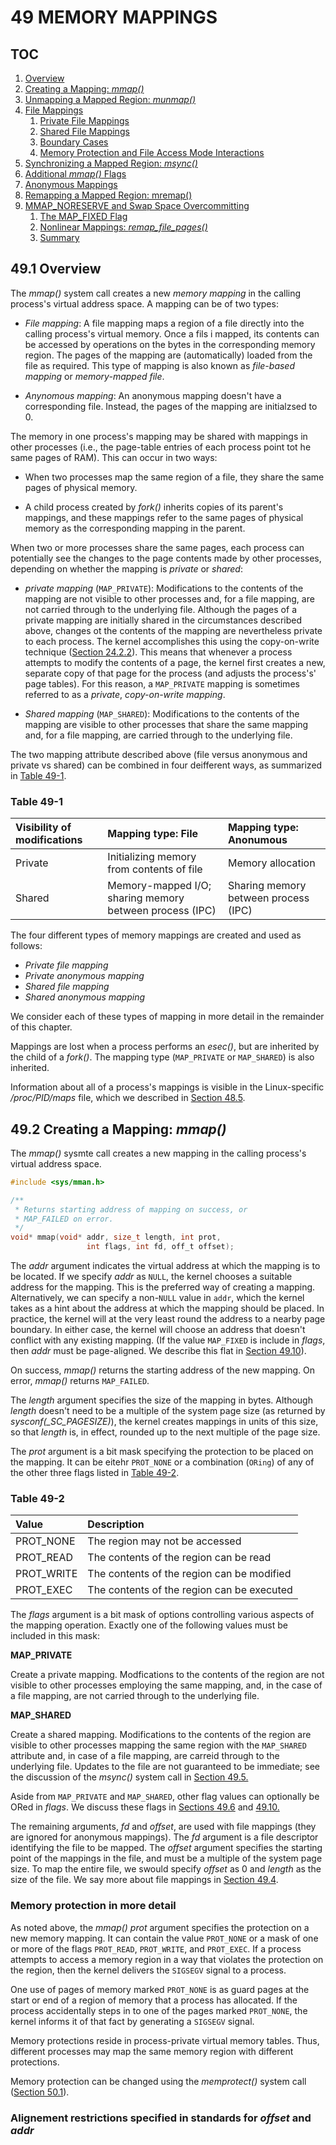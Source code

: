 # 49 MEMORY MAPPINGS

## TOC

1. [Overview](#491-overview)
2. [Creating a Mapping: *mmap()*](#492-creating-a-mapping-mmap)
3. [Unmapping a Mapped Region: *munmap()*](#493-unmapping-a-mapped-region-munmap)
4. [File Mappings](#494-file-mappings)
   1. [Private File Mappings](#4941-private-file-mappings)
   2. [Shared File Mappings](#4942-shared-file-mappings)
   3. [Boundary Cases](#4943-boundary-cases)
   4. [Memory Protection and File Access Mode Interactions](#4944-memory-protection-and-file-access-mode-interactions)
5. [Synchronizing a Mapped Region: *msync()*](#495-synchronizing-a-mapped-region-msync)
6. [Additional *mmap()* Flags](#496-additional-mmap-flags)
7. [Anonymous Mappings](#497-anonymous-mappings)
8. [Remapping a Mapped Region: mremap()](#498-remapping-a-mapped-region-mremap)
9. [MMAP_NORESERVE and Swap Space Overcommitting](#499-mmap-noreserve-and-swap-space-overcommitting)
   1. [The MAP_FIXED Flag](#4910-the-map-fixed-flag)
   2. [Nonlinear Mappings: *remap_file_pages()*](#4911-nonlinear-mappings-remap-file-pages)
   3. [Summary](#4912-summary)

## 49.1 Overview

The *mmap()* system call creates a new *memory mapping* in the calling
process's virtual address space.  A mapping can be of two types:

* *File mapping*: A file mapping maps a region of a file directly into the
  calling process's virtual memory. Once a fils i mapped, its contents can be
  accessed by operations on the bytes in the corresponding memory region. The
  pages of the mapping are (automatically) loaded from the file as required.
  This type of mapping is also known as *file-based mapping* or *memory-mapped
  file*.

* *Anynomous mapping*: An anonymous mapping doesn't have a corresponding file.
  Instead, the pages of the mapping are initialzsed to 0.

The memory in one process's mapping may be shared with mappings in other
processes (i.e., the page-table entries of each process point tot he same pages
of RAM). This can occur in two ways:

* When two processes map the same region of a file, they share the same pages
  of physical memory.

* A child process created by *fork()* inherits copies of its parent's mappings,
  and these mappings refer to the same pages of physical memory as the
  corresponding mapping in the parent.

When two or more processes share the same pages, each process can potentially
see the changes to the page contents made by other processes, depending on
whether the mapping is *private* or *shared*:

* *private mapping* (`MAP_PRIVATE`): Modifications to the contents of the
  mapping are not visible to other processes and, for a file mapping, are not
  carried through to the underlying file. Although the pages of a private
  mapping are initially shared in the circumstances described above, changes ot
  the contents of the mapping are nevertheless private to each process. The
  kernel accomplishes this using the copy-on-write technique ([Section
  24.2.2](#noop)). This means that whenever a process attempts to modify the
  contents of a page, the kernel first creates a new, separate copy of that
  page for the process (and adjusts the process's' page tables). For this
  reason, a `MAP_PRIVATE` mapping is sometimes referred to as a *private*,
  *copy-on-write mapping*.

* *Shared mapping* (`MAP_SHARED`): Modifications to the contents of the mapping
  are visible to other processes that share the same mapping and, for a file
  mapping, are carried through to the underlying file.

The two mapping attribute described above (file versus anonymous and private vs
shared) can be combined in four deifferent ways, as summarized in [Table
49-1](#table-49-1).

### Table 49-1

| Visibility of modifications | Mapping type: File                                      | Mapping type: Anonumous              |
|:--------------------------- |:------------------------------------------------------- |:------------------------------------ |
| Private                     | Initializing memory from contents of file               | Memory allocation                    |
| Shared                      | Memory-mapped I/O; sharing memory between process (IPC) | Sharing memory between process (IPC) |


The four different types of memory mappings are created and used as follows:

* *Private file mapping*
* *Private anonymous mapping*
* *Shared file mapping*
* *Shared anonymous mapping*

We consider each of these types of mapping in more detail in the remainder of
this chapter.

Mappings are lost when a process performs an *esec()*, but are inherited by the
child of a *fork()*. The mapping type (`MAP_PRIVATE` or `MAP_SHARED`) is also
inherited.

Information about all of a process's mappings is visible in the Linux-specific 
*/proc/PID/maps* file, which we described in [Section 48.5](#noop).


## 49.2 Creating a Mapping: *mmap()*

The *mmap()* sysmte call creates a new mapping in the calling process's virtual
address space.

```c
#include <sys/mman.h>

/**
 * Returns starting address of mapping on success, or
 * MAP_FAILED on error.
 */
void* mmap(void* addr, size_t length, int prot, 
                 int flags, int fd, off_t offset);
```

The *addr* argument indicates the virtual address at which the mapping is to be
located. If we specify *addr* as `NULL`, the kernel chooses a suitable address
for the mapping. This is the preferred way of creating a mapping.
Alternatively, we can specify a non-`NULL` value in `addr`, which the kernel
takes as a hint about the address at which the mapping should be placed. In
practice, the kernel will at the very least round the address to a nearby page
boundary. In either case, the kernel will choose an address that doesn't
conflict with any existing mapping. (If the value `MAP_FIXED` is include in
*flags*, then *addr* must be page-aligned. We describe this flat in [Section
49.10](#noop)).

On success, *mmap()* returns the starting address of the new mapping. On error,
*mmap()* returns `MAP_FAILED`.

The *length* argument specifies the size of the mapping in bytes. Although
*length* doesn't need to be a multiple of the system page size (as returned by
*sysconf(_SC_PAGESIZE)*), the kernel creates mappings in units of this size, so
that *length* is, in effect, rounded up to the next multiple of the page size.

The *prot* argument is a bit mask specifying the protection to be placed on the
mapping. It can be eitehr `PROT_NONE` or a combination (`ORing`) of any of the
other three flags listed in [Table 49-2](#table-49-2).

### Table 49-2

| Value      | Description                                  |
|:---------- |:-------------------------------------------- |
| PROT_NONE  | The region may not be accessed               |
| PROT_READ  | The contents of the region can be read       |
| PROT_WRITE | The contents of the region can be modified   |
| PROT_EXEC  | The contents of the region can be executed   |


The *flags* argument is a bit mask of options controlling various aspects of
the mapping operation. Exactly one of the following values must be included in
this mask:

**MAP_PRIVATE**

  Create a private mapping. Modfications to the contents of the region are
  not visible to other processes employing the same mapping, and, in the case
  of a file mapping, are not carried through to the underlying file.

**MAP_SHARED**

  Create a shared mapping. Modifications to the contents of the region are
  visible to other processes mapping the same region with the `MAP_SHARED`
  attribute and, in case of a file mapping, are carreid through to the
  underlying file. Updates to the file are not guaranteed to be immediate; see
  the discussion of the *msync()* system call in [Section 49.5.](#noop)

Aside from `MAP_PRIVATE` and `MAP_SHARED`, other flag values can optionally be
ORed in *flags*. We discuss these flags in [Sections 49.6](#noop) and
[49.10.](#noop)
  
The remaining arguments, *fd* and *offset*, are used with file mappings (they
are ignored for anonymous mappings). The *fd* argument is a file descriptor
identifying the file to be mapped. The *offset* argument specifies the starting
point of the mappings in the file, and must be a multiple of the system page
size.  To map the entire file, we swould specify *offset* as 0 and *length* as
the size of the file. We say more about file mappings in [Section 49.4](#noop).


### Memory protection in more detail

As noted above, the *mmap() prot* argument specifies the protection on a new
memory mapping. It can contain the  value `PROT_NONE` or a mask of one or more
of the flags `PROT_READ`, `PROT_WRITE`, and `PROT_EXEC`. If a process attempts
to access a memory region in a way that violates the protection on the region,
then the kernel delivers the `SIGSEGV` signal to a process.

One use of pages of memory marked `PROT_NONE` is as guard pages at the start or
end of a region of memory that a process has allocated. If the process
accidentally steps in to one of the pages marked `PROT_NONE`, the kernel
informs it of that fact by generating a `SIGSEGV` signal.

Memory protections reside in process-private virtual memory tables. Thus,
different processes may map the same memory region with different protections.

Memory protection can be changed using the *memprotect()* system call ([Section
50.1](#noop)).


### Alignement restrictions specified in standards for *offset* and *addr*










